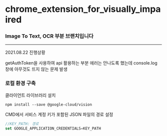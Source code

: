 # chrome_extension_for_visually_impaired

### Image To Text, OCR 부분 브랜치입니다

---
2021.08.22 진행상황

getAuthToken을 사용하여 api 활용하는 부분 에러는 안나도록 했는데
console.log 창에 아무것도 뜨지 않는 문제 발생

### 로컬 환경 구축
클라이언트 라이브러리 설치
```
npm install --save @google-cloud/vision
```

CMD에서 서비스 계정 키가 포함된 JSON 파일의 경로 설정
```javascript
//KEY_PATH: 경로
set GOOGLE_APPLICATION_CREDENTIALS=KEY_PATH
```